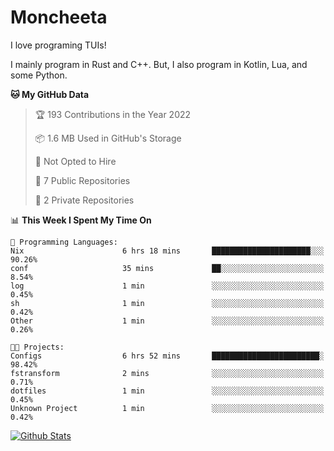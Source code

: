 # Moncheeta

I love programing TUIs!

I mainly program in Rust and C++. But, I also program in Kotlin, Lua, and some Python.

<!--START_SECTION:waka-->
**🐱 My GitHub Data** 

> 🏆 193 Contributions in the Year 2022
 > 
> 📦 1.6 MB Used in GitHub's Storage 
 > 
> 🚫 Not Opted to Hire
 > 
> 📜 7 Public Repositories 
 > 
> 🔑 2 Private Repositories  
 > 
📊 **This Week I Spent My Time On** 

```text
💬 Programming Languages: 
Nix                      6 hrs 18 mins       ██████████████████████░░░   90.26% 
conf                     35 mins             ██░░░░░░░░░░░░░░░░░░░░░░░   8.54% 
log                      1 min               ░░░░░░░░░░░░░░░░░░░░░░░░░   0.45% 
sh                       1 min               ░░░░░░░░░░░░░░░░░░░░░░░░░   0.42% 
Other                    1 min               ░░░░░░░░░░░░░░░░░░░░░░░░░   0.26%

🐱‍💻 Projects: 
Configs                  6 hrs 52 mins       ████████████████████████░   98.42% 
fstransform              2 mins              ░░░░░░░░░░░░░░░░░░░░░░░░░   0.71% 
dotfiles                 1 min               ░░░░░░░░░░░░░░░░░░░░░░░░░   0.45% 
Unknown Project          1 min               ░░░░░░░░░░░░░░░░░░░░░░░░░   0.42%

```


<!--END_SECTION:waka-->

[![Github Stats](https://github-readme-stats.vercel.app/api?username=Moncheeta&show_icons=true&hide=stars&include_all_commits=true&theme=dracula)](https://github.com/anuraghazra/github-readme-stats)
